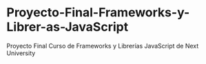 # Proyecto-Final-Frameworks-y-Librer-as-JavaScript
Proyecto Final Curso de Frameworks y Librerías JavaScript de Next University
